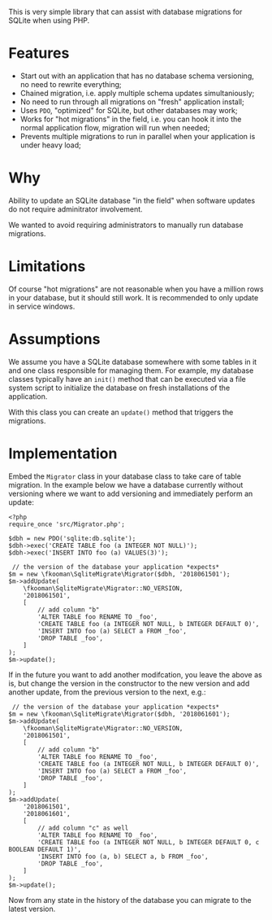This is very simple library that can assist with database migrations for SQLite
when using PHP.

# Features

* Start out with an application that has no database schema versioning, no need
  to rewrite everything;
* Chained migration, i.e. apply multiple schema updates simultaniously;
* No need to run through all migrations on "fresh" application install;
* Uses `PDO`, "optimized" for SQLite, but other databases may work;
* Works for "hot migrations" in the field, i.e. you can hook it into the normal
  application flow, migration will run when needed;
* Prevents multiple migrations to run in parallel when your application is 
  under heavy load;

# Why

Ability to update an SQLite database "in the field" when software updates do 
not require adminitrator involvement.

We wanted to avoid requiring administrators to manually run database 
migrations.

# Limitations

Of course "hot migrations" are not reasonable when you have a million rows in
your database, but it should still work. It is recommended to only update in
service windows.

# Assumptions

We assume you have a SQLite database somewhere with some tables in it and one
class responsible for managing them. For example, my database classes typically
have an `init()` method that can be executed via a file system script to 
initialize the database on fresh installations of the application.

With this class you can create an `update()` method that triggers the 
migrations.

# Implementation

Embed the `Migrator` class in your database class to take care of table 
migration. In the example below we have a database currently without versioning
where we want to add versioning and immediately perform an update:

    <?php
    require_once 'src/Migrator.php';

    $dbh = new PDO('sqlite:db.sqlite');
    $dbh->exec('CREATE TABLE foo (a INTEGER NOT NULL)');
    $dbh->exec('INSERT INTO foo (a) VALUES(3)');

     // the version of the database your application *expects*
    $m = new \fkooman\SqliteMigrate\Migrator($dbh, '2018061501');
    $m->addUpdate(
        \fkooman\SqliteMigrate\Migrator::NO_VERSION,
        '2018061501',
        [
            // add column "b"
            'ALTER TABLE foo RENAME TO _foo',
            'CREATE TABLE foo (a INTEGER NOT NULL, b INTEGER DEFAULT 0)',
            'INSERT INTO foo (a) SELECT a FROM _foo',
            'DROP TABLE _foo',
        ]
    );
    $m->update();

If in the future you want to add another modifcation, you leave the above as 
is, but change the version in the constructor to the new version and add 
another update, from the previous version to the next, e.g.:

     // the version of the database your application *expects*
    $m = new \fkooman\SqliteMigrate\Migrator($dbh, '2018061601');
    $m->addUpdate(
        \fkooman\SqliteMigrate\Migrator::NO_VERSION,
        '2018061501',
        [
            // add column "b"
            'ALTER TABLE foo RENAME TO _foo',
            'CREATE TABLE foo (a INTEGER NOT NULL, b INTEGER DEFAULT 0)',
            'INSERT INTO foo (a) SELECT a FROM _foo',
            'DROP TABLE _foo',
        ]
    );
    $m->addUpdate(
        '2018061501',
        '2018061601',
        [
            // add column "c" as well
            'ALTER TABLE foo RENAME TO _foo',
            'CREATE TABLE foo (a INTEGER NOT NULL, b INTEGER DEFAULT 0, c BOOLEAN DEFAULT 1)',
            'INSERT INTO foo (a, b) SELECT a, b FROM _foo',
            'DROP TABLE _foo',
        ]
    );
    $m->update();

Now from any state in the history of the database you can migrate to the 
latest version.
